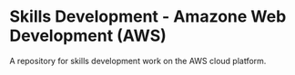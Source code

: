 # Skills Development - Amazone Web Development (AWS)
A repository for skills development work on the AWS cloud platform.
